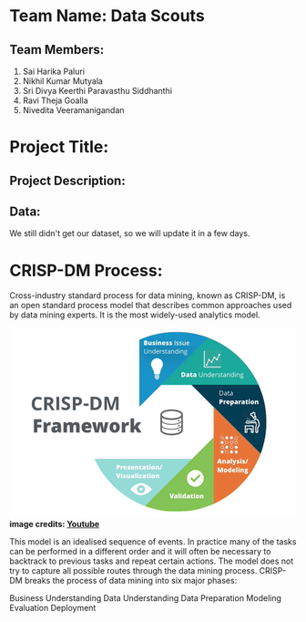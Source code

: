 # Team Name: Data Scouts
## Team Members:
 1) Sai Harika Paluri
 2) Nikhil Kumar Mutyala
 3) Sri Divya Keerthi Paravasthu Siddhanthi
 4) Ravi Theja Goalla
 5) Nivedita Veeramanigandan
 
#  Project Title:

## Project Description:

## Data:
We still didn't get our dataset, so we will update it in a few days.

# CRISP-DM Process:

Cross-industry standard process for data mining, known as CRISP-DM, is an open standard process model that describes common approaches used by data mining experts. It is the most widely-used analytics model.

![alt text](https://github.com/NikhilKumarMutyala/KDD-Project/blob/master/crisp%20dm.PNG)
**image credits: [Youtube](https://www.youtube.com/watch?v=CRKn-9gVNBw)**

This model is an idealised sequence of events. In practice many of the tasks can be performed in a different order and it will often be necessary to backtrack to previous tasks and repeat certain actions. The model does not try to capture all possible routes through the data mining process.
CRISP-DM breaks the process of data mining into six major phases:

Business Understanding
Data Understanding
Data Preparation
Modeling
Evaluation
Deployment



